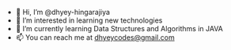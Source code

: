 - 👋 Hi, I’m @dhyey-hingarajiya
- 👀 I’m interested in learning new technologies
- 🌱 I’m currently learning Data Structures and Algorithms in JAVA
- 📫 You can reach me at dhyeycodes@gmail.com

<!---
dhyey-hingarajiya/dhyey-hingarajiya is a ✨ special ✨ repository because its `README.md` (this file) appears on your GitHub profile.
You can click the Preview link to take a look at your changes.
--->
